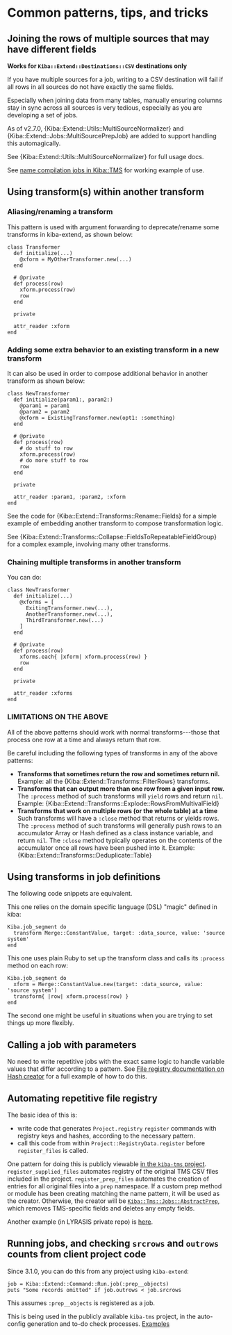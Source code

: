 <!--
# @markup markdown
# @title Common patterns, tips, and tricks
-->

# Common patterns, tips, and tricks

## Joining the rows of multiple sources that may have different fields

**Works for `Kiba::Extend::Destinations::CSV` destinations only**

If you have multiple sources for a job, writing to a CSV destination will fail if all rows in all sources do not have exactly the same fields.

Especially when joining data from many tables, manually ensuring columns stay in sync across all sources is very tedious, especially as you are developing a set of jobs.

As of v2.7.0, {Kiba::Extend::Utils::MultiSourceNormalizer} and {Kiba::Extend::Jobs::MultiSourcePrepJob} are added to support handling this automagically.

See {Kiba::Extend::Utils::MultiSourceNormalizer} for full usage docs.

See [name compilation jobs in Kiba::TMS](https://github.com/lyrasis/kiba-tms/blob/main/lib/kiba/tms/jobs/in_between/name_compilation.rb) for working example of use.

## Using transform(s) within another transform

### Aliasing/renaming a transform

This pattern is used with argument forwarding to deprecate/rename some transforms in kiba-extend, as shown below:

~~~
class Transformer
  def initialize(...)
    @xform = MyOtherTransformer.new(...)
  end

  # @private
  def process(row)
    xform.process(row)
	row
  end

  private

  attr_reader :xform
end
~~~

### Adding some extra behavior to an existing transform in a new transform

It can also be used in order to compose additional behavior in another transform as shown below:

~~~
class NewTransformer
  def initialize(param1:, param2:)
    @param1 = param1
	@param2 = param2
	@xform = ExistingTransformer.new(opt1: :something)
  end

  # @private
  def process(row)
    # do stuff to row
    xform.process(row)
    # do more stuff to row
	row
  end

  private

  attr_reader :param1, :param2, :xform
end
~~~

See the code for {Kiba::Extend::Transforms::Rename::Fields} for a simple example of embedding another transform to compose transformation logic.

See {Kiba::Extend::Transforms::Collapse::FieldsToRepeatableFieldGroup} for a complex example, involving many other transforms.

### Chaining multiple transforms in another transform

You can do:

~~~
class NewTransformer
  def initialize(...)
    @xforms = [
	  ExitingTransformer.new(...),
	  AnotherTransformer.new(...),
	  ThirdTransformer.new(...)
	]
  end

  # @private
  def process(row)
    xforms.each{ |xform| xform.process(row) }
	row
  end

  private

  attr_reader :xforms
end
~~~

### LIMITATIONS ON THE ABOVE

All of the above patterns should work with normal transforms---those that process one row at a time and always return that row.

Be careful including the following types of transforms in any of the above patterns:

* **Transforms that sometimes return the row and sometimes return nil.** Example: all the {Kiba::Extend::Transforms::FilterRows} transforms.
* **Transforms that can output more than one row from a given input row.** The `:process` method of such transforms will `yield` rows and return `nil`. Example: {Kiba::Extend::Transforms::Explode::RowsFromMultivalField}
* **Transforms that work on multiple rows (or the whole table) at a time** Such transforms will have a `:close` method that returns or yields rows. The `:process` method of such transforms will generally push rows to an accumulator Array or Hash defined as a class instance variable, and return `nil`. The `:close` method typically operates on the contents of the accumulator once all rows have been pushed into it. Example: {Kiba::Extend::Transforms::Deduplicate::Table}


## Using transforms in job definitions

The following code snippets are equivalent.

This one relies on the domain specific language (DSL) "magic" defined in kiba:

~~~
Kiba.job_segment do
  transform Merge::ConstantValue, target: :data_source, value: 'source system'
end
~~~

This one uses plain Ruby to set up the transform class and calls its `:process` method on each row:

~~~
Kiba.job_segment do
  xform = Merge::ConstantValue.new(target: :data_source, value: 'source system')
  transform{ |row| xform.process(row) }
end
~~~

The second one might be useful in situations when you are trying to set things up more flexibly.

## Calling a job with parameters

No need to write repetitive jobs with the exact same logic to handle variable values that differ according to a pattern. See [File registry documentation on Hash creator](https://lyrasis.github.io/kiba-extend/file.file_registry_entry.html#hash-creator-example-since-2-7-2) for a full example of how to do this.

## Automating repetitive file registry

The basic idea of this is:

* write code that generates `Project.registry` `register` commands with registry keys and hashes, according to the necessary pattern.
* call this code from within `Project::RegistryData.register` before `register_files` is called.

One pattern for doing this is publicly viewable [in the `kiba-tms` project](https://github.com/lyrasis/csws-update/blob/main/lib/csws/registry_data.rb#L7-L15). `register_supplied_files` automates registry of the original TMS CSV files included in the project. `register_prep_files` automates the creation of entries for all original files into a `prep` namespace. If a custom prep method or module has been creating matching the name pattern, it will be used as the creator. Otherwise, the creator will be [`Kiba::Tms::Jobs::AbstractPrep`](https://github.com/lyrasis/kiba-tms/blob/main/lib/kiba/tms/jobs/abstract_prep.rb), which removes TMS-specific fields and deletes any empty fields.

Another example (in LYRASIS private repo) is [here](https://github.com/lyrasis/csws-update/blob/main/lib/csws/registry_data.rb#L7-L15).

## Running jobs, and checking `srcrows` and `outrows` counts from client project code

Since 3.1.0, you can do this from any project using `kiba-extend`:

~~~
job = Kiba::Extend::Command::Run.job(:prep__objects)
puts "Some records omitted" if job.outrows < job.srcrows
~~~

This assumes `:prep__objects` is registered as a job.

This is being used in the publicly available `kiba-tms` project, in the auto-config generation and to-do check processes. [Examples](https://github.com/lyrasis/kiba-tms/search?q=Kiba%3A%3AExtend%3A%3ACommand%3A%3ARun.job)
